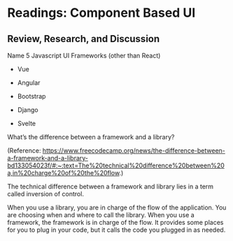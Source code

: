 # Readings: Component Based UI
<!-- ### Author -->

## Review, Research, and Discussion

Name 5 Javascript UI Frameworks (other than React)

- Vue

- Angular

- Bootstrap

- Django

- Svelte

What’s the difference between a framework and a library?

(Reference: https://www.freecodecamp.org/news/the-difference-between-a-framework-and-a-library-bd133054023f/#:~:text=The%20technical%20difference%20between%20a,in%20charge%20of%20the%20flow.)


The technical difference between a framework and library lies in a term called inversion of control.

When you use a library, you are in charge of the flow of the application. You are choosing when and where to call the library. When you use a framework, the framework is in charge of the flow. It provides some places for you to plug in your code, but it calls the code you plugged in as needed.